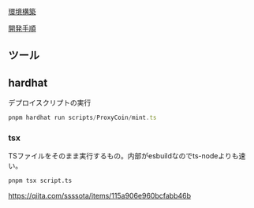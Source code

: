 [環境構築](./documents/環境構築.md)

[開発手順](./documents/開発手順.md)


## ツール

## hardhat
デプロイスクリプトの実行

```ts
pnpm hardhat run scripts/ProxyCoin/mint.ts
```

### tsx
TSファイルをそのまま実行するもの。内部がesbuildなのでts-nodeよりも速い。

```sh
pnpm tsx script.ts
```

https://qiita.com/ssssota/items/115a906e960bcfabb46b

